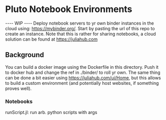 # Pluto Notebook Environments
---- WIP ----
Deploy notebook servers to yr own binder instances in the cloud using: https://mybinder.org/.
Start by pasting the url of this repo to create an instance. Note that this is rather for sharing notebooks, a cloud solution can be found at https://juliahub.com
## Background
You can build a docker image using the Dockerfile in this directory. Push it to docker hub and change the ref in ./binder/ to roll yr own.
The same thing can be done a bit easier using https://juliahub.com/ui/Home, but this allows to build a custom environment (and potentially host websites, if something proves well).
### Notebooks

runScript.jl: run arb. python scripts with args

